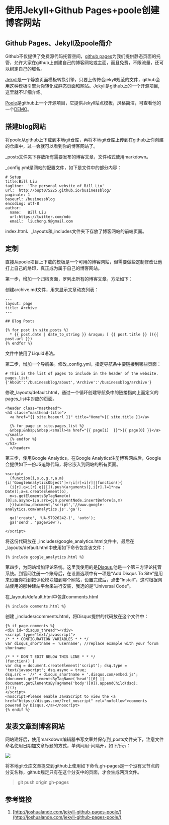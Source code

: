 ﻿# 使用Jekyll+Github Pages+poole创建博客网站

## Github Pages、Jekyll及poole简介

Github不仅提供了免费源代码托管空间，[github pages](https://pages.github.com/)为我们提供静态页面的托管，允许大家在github上创建自己的博客网站或主面，而且免费，不限流量，还可以绑定自己的域名。

[Jekyll](https://github.com/jekyll/jekyll)是一个静态页面模板转换引擎，只要上传符合jekyll规范的文件，github会用这种模板引擎为你转化成静态页面和网站。Jekyll是github上的一个开源项目,这里就不详细介绍。

[Poole](https://github.com/poole/poole)是github上一个开源项目，它提供Jekyll站点模板，风格简洁，可查看他的一个[DEMO](demo.getpoole.com)。

## 搭建blog网站

将poole从github上下载到本地git仓库，再将本地git仓库上传到在github上你创建的仓库中，过一会就可以看到你的博客网站了。

_posts文件夹下存放所有需要发布的博客文章，文件格式使用markdown。

_config.yml是网站的配置文件，如下是文件中的部分内容：

    # Setup
    title:Bill Liu
    tagline:  'The personal website of Bill Liu'
    url:  http://bupt075225.github.io/businessblog/
    paginate: 1
    baseurl: /businessblog
    encoding: utf-8
    author:
      name:   Bill Liu
      url:https://twitter.com/mdo
      email:  liuchong.9@gmail.com

index.html、_layouts和_includes文件夹下存放了博客网站的前端页面。

## 定制

直接从poole项目上下载的模板是一个可用的博客网站，但需要做些定制修改让他打上自己的烙印，真正成为属于自己的博客网站。

第一步，增加一个归档页面，罗列出所有的博客文章。方法如下：

创建archive.md文件，用来显示文章动态列表：

    ---
    layout: page
    title: Archive
    ---
    
    ## Blog Posts
    
    {% for post in site.posts %}
      * {{ post.date | date_to_string }} &raquo; [ {{ post.title }} ]({{ post.url }})
    {% endfor %}

文件中使用了Liquid语法。

第二步，增加一个导航条。修改_config.yml，指定导航条中要链接到哪些页面：

    # This is the list of pages to include in the header of the website.
    pages_list:{'About':'/businessblog/about','Archive':'/businessblog/archive'}

修改_layouts/default.html，通过一个循环创建导航条中的链接指向上面定义的pages_list中对应的页面。

    <header class="masthead">
    <h3 class="masthead-title">
      <a href="{{ site.baseurl }}" title="Home">{{ site.title }}</a>
      
      {% for page in site.pages_list %}
      &nbsp;&nbsp;&nbsp;<small><a href="{{ page[1]  }}">{{ page[0] }}</a></small>
      {% endfor %}
    </h3>
      </header>

第三步，使用Google Analytics。在Google Analytics注册博客网站后，Google会提供如下一份JS追踪代码，将它嵌入到网站的所有页面。

    <script>
      (function(i,s,o,g,r,a,m){i['GoogleAnalyticsObject']=r;i[r]=i[r]||function(){
      (i[r].q=i[r].q||[]).push(arguments)},i[r].l=1*new Date();a=s.createElement(o),
      m=s.getElementsByTagName(o)[0];a.async=1;a.src=g;m.parentNode.insertBefore(a,m)
      })(window,document,'script','//www.google-analytics.com/analytics.js','ga');
    
      ga('create', 'UA-57926242-1', 'auto');
      ga('send', 'pageview');
    
    </script>

将这份代码放在 _includes/google_analytics.html文件中，最后在_layouts/default.html中使用如下命令包含该文件：

    {% include google_analytics.html %}

第四步，为网站增加评论系统。这里我使用的是[Disqus](https://disqus.com/),他是一个第三方评论托管系统。到官网注册一个账号后，在设置选项中有一项是“Add Disqus To Site”是用来设置你将到把评论模块加到哪个网站，设置完成后，点击“Install”，这时根据网站使用的那种建站平台来进行安装，我选的是“Universal Code”。

在_layouts/default.html中包含comments.html

    {% include comments.html %}

创建 _includes/comments.html，将Disqus提供的代码放在这个文件中：

    {% if page.comments %}
    <div id="disqus_thread"></div>
    <script type="text/javascript">
    /* * * CONFIGURATION VARIABLES * * */
    var disqus_shortname = 'username'; //replace example with your forum shortname
    
    /* * * DON'T EDIT BELOW THIS LINE * * */
    (function() {
    var dsq = document.createElement('script'); dsq.type = 'text/javascript'; dsq.async = true;
    dsq.src = '//' + disqus_shortname + '.disqus.com/embed.js';
    (document.getElementsByTagName('head')[0] || document.getElementsByTagName('body')[0]).appendChild(dsq);
    })();
    </script>
    <noscript>Please enable JavaScript to view the <a href="https://disqus.com/?ref_noscript" rel="nofollow">comments powered by Disqus.</a></noscript>
    {% endif %}


## 发表文章到博客网站

网站建好后，使用markdown编辑器书写文章并保存到_posts文件夹下，注意文件命名使用日期加文章标题的方式，单词间用-间隔开，如下所示：

![](http://i.imgur.com/hR96StY.png)

将本地git仓库文章提交到github上使用如下命令,gh-pages是一个没有父节点的分支名称，github规定只有在这个分支中的页面，才会生成网页文件。

> git push origin gh-pages

## 参考链接

1. [http://joshualande.com/jekyll-github-pages-poole/](http://joshualande.com/jekyll-github-pages-poole/)